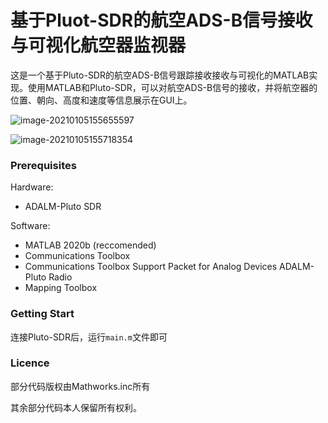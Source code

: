 # 基于Pluot-SDR的航空ADS-B信号接收与可视化航空器监视器

​	这是一个基于Pluto-SDR的航空ADS-B信号跟踪接收接收与可视化的MATLAB实现。使用MATLAB和Pluto-SDR，可以对航空ADS-B信号的接收，并将航空器的位置、朝向、高度和速度等信息展示在GUI上。

![image-20210105155655597](https://data-vankyle-1257862518.cos.ap-shanghai.myqcloud.com/image/Typora-auto/image-20210105155655597.png)

![image-20210105155718354](https://data-vankyle-1257862518.cos.ap-shanghai.myqcloud.com/image/Typora-auto/image-20210105155718354.png)



### Prerequisites

Hardware: 

* ADALM-Pluto SDR

Software:

* MATLAB 2020b (reccomended)
* Communications Toolbox
* Communications Toolbox Support Packet for Analog Devices ADALM-Pluto Radio
* Mapping Toolbox

### Getting Start

连接Pluto-SDR后，运行`main.m`文件即可

### Licence

部分代码版权由Mathworks.inc所有

其余部分代码本人保留所有权利。


